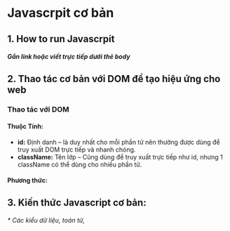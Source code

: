 # Javascrpit cơ bản
## 1. How to run Javascrpit
 ##### **Gắn link hoặc viết trực tiếp dưới thẻ body**

##  2. Thao tác cơ bản với DOM để tạo hiệu ứng cho web
### Thao tác với DOM
#### **Thuộc Tính:**
 * **id:** Định danh – là duy nhất cho mỗi phần tử nên thường được dùng để truy xuất DOM trực tiếp và nhanh chóng. 
 * **className:** Tên lớp – Cũng dùng để truy xuất trực tiếp như id, nhưng 1 className có thể dùng cho nhiều phần tử.

#### **Phương thức:**

## 3. Kiến thức Javascript cơ bản: 
######    *  Các kiểu dữ liệu, toán tử, 